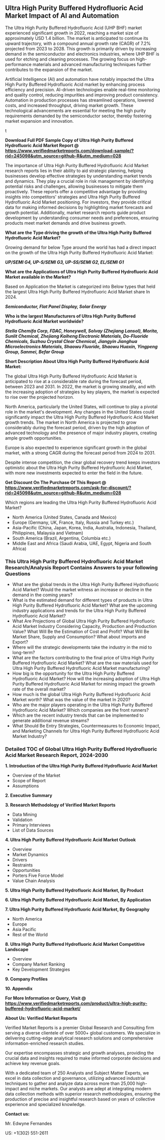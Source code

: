 <h2>Ultra High Purity Buffered Hydrofluoric Acid Market Impact of AI and Automation</h2><p>The Ultra High Purity Buffered Hydrofluoric Acid (UHP BHF) market experienced significant growth in 2022, reaching a market size of approximately USD 1.4 billion. The market is anticipated to continue its upward trajectory, with a compound annual growth rate (CAGR) of 7.2% projected from 2023 to 2028. This growth is primarily driven by increasing demand in the semiconductor and electronics industries, where UHP BHF is used for etching and cleaning processes. The growing focus on high-performance materials and advanced manufacturing techniques further contributes to the expansion of the market.</p><p>Artificial Intelligence (AI) and automation have notably impacted the Ultra High Purity Buffered Hydrofluoric Acid market by enhancing process efficiency and precision. AI-driven technologies enable real-time monitoring and quality control, reducing impurities and improving product consistency. Automation in production processes has streamlined operations, lowered costs, and increased throughput, driving market growth. These technological advancements are essential for meeting the high purity requirements demanded by the semiconductor sector, thereby fostering market expansion and innovation.</p>t</p><p id="" class=""><strong>Download Full PDF Sample Copy of Ultra High Purity Buffered Hydrofluoric Acid Market Report @ <a href="https://www.verifiedmarketreports.com/download-sample/?rid=245098&utm_source=github-R&utm_medium=028" target="_blank">https://www.verifiedmarketreports.com/download-sample/?rid=245098&utm_source=github-R&utm_medium=028</a></strong></p><p>The importance of&nbsp;Ultra High Purity Buffered Hydrofluoric Acid Market research reports lies in their ability to aid strategic planning, helping businesses develop effective strategies by understanding market trends and dynamics. They play a crucial role in risk management by identifying potential risks and challenges, allowing businesses to mitigate them proactively. These reports offer a competitive advantage by providing insights into competitors' strategies and Ultra High Purity Buffered Hydrofluoric Acid Market positioning. For investors, they provide critical data for making informed decisions by highlighting market forecasts and growth potential. Additionally, market research reports guide product development by understanding consumer needs and preferences, ensuring products meet market demands and drive business growth.</p><p><strong>What are the&nbsp;Type driving the growth of the Ultra High Purity Buffered Hydrofluoric Acid Market?</strong></p><p id="" class="">Growing demand for below Type around the world has had a direct impact on the growth of the Ultra High Purity Buffered Hydrofluoric Acid Market:</p><em><strong>UP/SEMI G4, UP-S/SEMI G3, UP-SS/SEMI G2, EL/SEMI G1</strong></em></p><strong>What are the&nbsp;Applications&nbsp;of Ultra High Purity Buffered Hydrofluoric Acid Market available in the Market?</strong></p><p id="" class="">Based on Application the Market is categorized into Below types that held the largest Ultra High Purity Buffered Hydrofluoric Acid Market share In 2024.</p><em><strong>Semiconductor, Flat Panel Display, Solar Energy</strong></em></p><strong>Who is the largest Manufacturers of Ultra High Purity Buffered Hydrofluoric Acid Market worldwide?</strong></p><p><em><strong>Stella Chemifa Corp, FDAC, Honeywell, Solvay (Zhejiang Lansol), Morita, Sunlit Chemical, Zhejiang Kaiheng Electronic Materials, Do-Fluoride Chemicals, Suzhou Crystal Clear Chemical, Jiangyin Jianghua Microelectronics Materials, Shaowu Fluoride, Shaowu Huaxin, Yingpeng Group, Sanmei, Befar Group</strong></em></p><p id="" class=""><strong>Short Description About Ultra High Purity Buffered Hydrofluoric Acid Market:</strong></p><p>The global Ultra High Purity Buffered Hydrofluoric Acid Market is anticipated to rise at a considerable rate during the forecast period, between 2023 and 2031. In 2022, the market is growing steadily, and with the increasing adoption of strategies by key players, the market is expected to rise over the projected horizon.</p><p>North America, particularly the United States, will continue to play a pivotal role in the market's development. Any changes in the United States could significantly impact the Ultra High Purity Buffered Hydrofluoric Acid Market growth trends. The market in North America is projected to grow considerably during the forecast period, driven by the high adoption of advanced technology and the presence of major industry players, creating ample growth opportunities.</p><p>Europe is also expected to experience significant growth in the global market, with a strong CAGR during the forecast period from 2024 to 2031.</p><p>Despite intense competition, the clear global recovery trend keeps investors optimistic about the Ultra High Purity Buffered Hydrofluoric Acid Market, with more new investments expected to enter the field in the future.</p><p id="" class=""><strong>Get Discount On The Purchase Of This Report @ <a href="https://www.verifiedmarketreports.com/ask-for-discount/?rid=245098&utm_source=github-R&utm_medium=028" target="_blank">https://www.verifiedmarketreports.com/ask-for-discount/?rid=245098&utm_source=github-R&utm_medium=028</a></strong></p>Which regions are leading the Ultra High Purity Buffered Hydrofluoric Acid Market?</p><ul><li>North America (United States, Canada and Mexico)</li><li>Europe (Germany, UK, France, Italy, Russia and Turkey etc.)</li><li>Asia-Pacific (China, Japan, Korea, India, Australia, Indonesia, Thailand, Philippines, Malaysia and Vietnam)</li><li>South America (Brazil, Argentina, Columbia etc.)</li><li>Middle East and Africa (Saudi Arabia, UAE, Egypt, Nigeria and South Africa)</li></ul><h3 id="" class="">This Ultra High Purity Buffered Hydrofluoric Acid Market Research/Analysis Report Contains Answers to your following Questions</h3><ul><li>What are the global trends in the Ultra High Purity Buffered Hydrofluoric Acid Market? Would the market witness an increase or decline in the demand in the coming years?</li><li>What is the estimated demand for different types of products in Ultra High Purity Buffered Hydrofluoric Acid Market? What are the upcoming industry applications and trends for the Ultra High Purity Buffered Hydrofluoric Acid Market?</li><li>What Are Projections of Global Ultra High Purity Buffered Hydrofluoric Acid Market Industry Considering Capacity, Production and Production Value? What Will Be the Estimation of Cost and Profit? What Will Be Market Share, Supply and Consumption? What about imports and Export?</li><li>Where will the strategic developments take the industry in the mid to long-term?</li><li>What are the factors contributing to the final price of Ultra High Purity Buffered Hydrofluoric Acid Market? What are the raw materials used for Ultra High Purity Buffered Hydrofluoric Acid Market manufacturing?</li><li>How big is the opportunity for the Ultra High Purity Buffered Hydrofluoric Acid Market? How will the increasing adoption of Ultra High Purity Buffered Hydrofluoric Acid Market for mining impact the growth rate of the overall market?</li><li>How much is the global Ultra High Purity Buffered Hydrofluoric Acid Market worth? What was the value of the market In 2020?</li><li>Who are the major players operating in the Ultra High Purity Buffered Hydrofluoric Acid Market? Which companies are the front runners?</li><li>Which are the recent industry trends that can be implemented to generate additional revenue streams?</li><li>What Should Be Entry Strategies, Countermeasures to Economic Impact, and Marketing Channels for Ultra High Purity Buffered Hydrofluoric Acid Market Industry?</li></ul><h3 id="" class="">Detailed TOC of Global Ultra High Purity Buffered Hydrofluoric Acid Market Research Report, 2024-2030</h3><p id="" class=""><strong>1. Introduction of the Ultra High Purity Buffered Hydrofluoric Acid Market</strong></p><ul><li>Overview of the Market</li><li>Scope of Report</li><li>Assumptions</li></ul><p id="" class=""><strong>2. Executive Summary</strong></p><p id="" class=""><strong>3. Research Methodology of Verified Market Reports</strong></p><ul><li>Data Mining</li><li>Validation</li><li>Primary Interviews</li><li>List of Data Sources</li></ul><p id="" class=""><strong>4. Ultra High Purity Buffered Hydrofluoric Acid Market Outlook</strong></p><ul><li>Overview</li><li>Market Dynamics</li><li>Drivers</li><li>Restraints</li><li>Opportunities</li><li>Porters Five Force Model</li><li>Value Chain Analysis</li></ul><p id="" class=""><strong>5. Ultra High Purity Buffered Hydrofluoric Acid Market, By Product</strong></p><p id="" class=""><strong>6. Ultra High Purity Buffered Hydrofluoric Acid Market, By Application</strong></p><p id="" class=""><strong>7. Ultra High Purity Buffered Hydrofluoric Acid Market, By Geography</strong></p><ul><li>North America</li><li>Europe</li><li>Asia Pacific</li><li>Rest of the World</li></ul><p id="" class=""><strong>8. Ultra High Purity Buffered Hydrofluoric Acid Market Competitive Landscape</strong></p><ul><li>Overview</li><li>Company Market Ranking</li><li>Key Development Strategies</li></ul><p id="" class=""><strong>9. Company Profiles</strong></p><p id="" class=""><strong>10. Appendix</strong></p><p id="" class=""><strong>For More Information or Query, Visit @ <a href="https://www.verifiedmarketreports.com/product/ultra-high-purity-buffered-hydrofluoric-acid-market/" target="_blank">https://www.verifiedmarketreports.com/product/ultra-high-purity-buffered-hydrofluoric-acid-market/</a></strong></p><p id="" class=""><strong>About Us: Verified Market Reports</strong></p><p id="" class="">Verified Market Reports is a premier Global Research and Consulting firm serving a diverse clientele of over 5000+ global customers. We specialize in delivering cutting-edge analytical research solutions and comprehensive information-enriched research studies.</p><p id="" class="">Our expertise encompasses strategic and growth analyses, providing the crucial data and insights required to make informed corporate decisions and achieve key revenue goals.</p><p id="" class="">With a dedicated team of 250 Analysts and Subject Matter Experts, we excel in data collection and governance, utilizing advanced industrial techniques to gather and analyze data across more than 25,000 high-impact and niche markets. Our analysts are adept at integrating modern data collection methods with superior research methodologies, ensuring the production of precise and insightful research based on years of collective experience and specialized knowledge.</p><p id="" class=""><strong>Contact us:</strong></p><p id="" class="">Mr. Edwyne Fernandes</p><p id="" class="">US: +1(302) 551-2611</p>